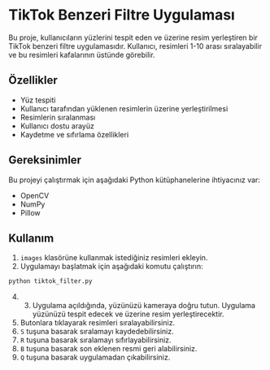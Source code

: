 # TikTok Benzeri Filtre Uygulaması

Bu proje, kullanıcıların yüzlerini tespit eden ve üzerine resim yerleştiren bir TikTok benzeri filtre uygulamasıdır. Kullanıcı, resimleri 1-10 arası sıralayabilir ve bu resimleri kafalarının üstünde görebilir.

## Özellikler

- Yüz tespiti
- Kullanıcı tarafından yüklenen resimlerin üzerine yerleştirilmesi
- Resimlerin sıralanması
- Kullanıcı dostu arayüz
- Kaydetme ve sıfırlama özellikleri

## Gereksinimler

Bu projeyi çalıştırmak için aşağıdaki Python kütüphanelerine ihtiyacınız var:

- OpenCV
- NumPy
- Pillow

## Kullanım

1. `images` klasörüne kullanmak istediğiniz resimleri ekleyin.
2. Uygulamayı başlatmak için aşağıdaki komutu çalıştırın:
 ```bash
python tiktok_filter.py
```
4. 3. Uygulama açıldığında, yüzünüzü kameraya doğru tutun. Uygulama yüzünüzü tespit edecek ve üzerine resim yerleştirecektir.
5. Butonlara tıklayarak resimleri sıralayabilirsiniz.
6. `S` tuşuna basarak sıralamayı kaydedebilirsiniz.
7. `R` tuşuna basarak sıralamayı sıfırlayabilirsiniz.
8. `B` tuşuna basarak son eklenen resmi geri alabilirsiniz.
9. `Q` tuşuna basarak uygulamadan çıkabilirsiniz.
